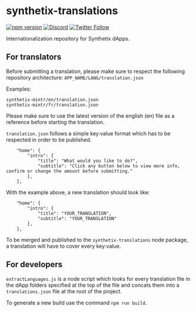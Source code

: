 # synthetix-translations

[![npm version](https://badge.fury.io/js/synthetix-translations.svg)](https://badge.fury.io/js/synthetix-translations)
[![Discord](https://img.shields.io/discord/413890591840272394.svg?color=768AD4&label=discord&logo=https%3A%2F%2Fdiscordapp.com%2Fassets%2F8c9701b98ad4372b58f13fd9f65f966e.svg)](https://discordapp.com/channels/413890591840272394/)
[![Twitter Follow](https://img.shields.io/twitter/follow/synthetix_io.svg?label=synthetix_io&style=social)](https://twitter.com/synthetix_io)

Internationalization repository for Synthetix dApps.

## For translators

Before submitting a translation, please make sure to respect the following repository architecture:
`APP_NAME/LANG/translation.json`

Examples:

```
synthetix-mintr/en/translation.json
synthetix-mintr/fr/translation.json
```

Please make sure to use the latest version of the english (en) file as a reference before starting the translation.

`translation.json` follows a simple key:value format which has to be respected in order to be published.

```
	"home": {
		"intro": {
			"title": "What would you like to do?",
			"subtitle": "Click any button below to view more info, confirm or change the amount before submitting."
		},
	},
```

With the example above, a new translation should look like:

```
	"home": {
		"intro": {
			"title": "YOUR_TRANSLATION",
			"subtitle": "YOUR_TRANSLATION"
		},
	},
```

To be merged and published to the `synthetix-translations` node package, a translation will have to cover every key:value.

## For developers

`extractLanguages.js` is a node script which looks for every translation file in the dApp folders specified at the top of the file and concats them into a `translations.json` file at the root of the project.

To generate a new build use the command `npm run build`.
